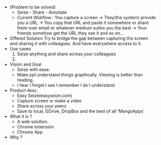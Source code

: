 * (Problem to be solved)
  - Seize - Share - Annotate
  - Current Wokflow : You capture a screen -> They(the system) provide you a URL -> You copy that URL and paste it somewhere or share them over email or whatever medium suites you the best -> Your friends somehow get the URL they see it and so on...
* Offered Solution
  Try to bridge the gap between capturing the screen and sharing it with colleagues. And have everywhere access to it.
* Use cases
  1. Seize anything and share across your colleagues
  2. 
* Vision and Goal
  - Seize with ease.
  - Make ppl understand things graphically. Viewing is better than reading.
  - I hear I forget I see I remember I do I understand.
* Product desc.
  * Easy Seize(easyseize.com)
  * Capture screen or make a video
  * Share across your peers
  * Save to local, GDrive, DropBox and the best of all 'MangoApps'
* What it is ?
  * A web solution.
  * Chrome extension
  * Chrome App
* Why ?
